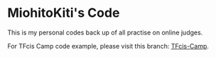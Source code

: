 # MiohitoKiti's Code

This is my personal codes back up of all practise on online judges.

For TFcis Camp code example, please visit this branch: [TFcis-Camp](https://github.com/MiohitoKiri5474/CodesBackUp/tree/TFcis-Camp).
